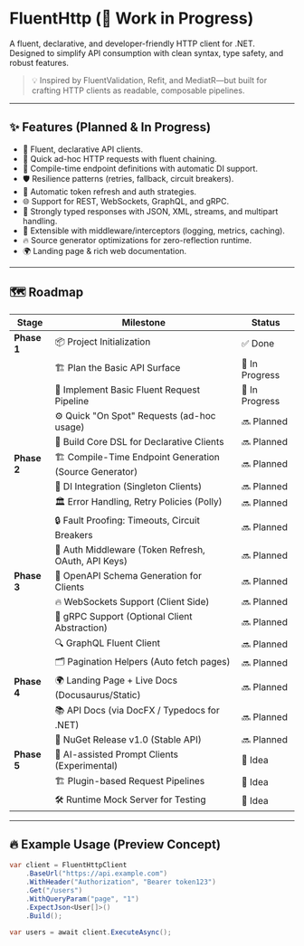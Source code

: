 ﻿# FluentHttp (🚧 Work in Progress)

A fluent, declarative, and developer-friendly HTTP client for .NET.  
Designed to simplify API consumption with clean syntax, type safety, and robust features.

> 💡 Inspired by FluentValidation, Refit, and MediatR—but built for crafting HTTP clients as readable, composable pipelines.

---

## ✨ Features (Planned & In Progress)

- 🔗 Fluent, declarative API clients.
- 🚀 Quick ad-hoc HTTP requests with fluent chaining.
- 🔧 Compile-time endpoint definitions with automatic DI support.
- 🛡️ Resilience patterns (retries, fallback, circuit breakers).
- 🔑 Automatic token refresh and auth strategies.
- 🌐 Support for REST, WebSockets, GraphQL, and gRPC.
- 📜 Strongly typed responses with JSON, XML, streams, and multipart handling.
- 🧰 Extensible with middleware/interceptors (logging, metrics, caching).
- 🔥 Source generator optimizations for zero-reflection runtime.
- 🌍 Landing page & rich web documentation.

---

## 🗺️ Roadmap

| Stage | Milestone | Status |
|-------|-----------|--------|
| **Phase 1** | 📦 Project Initialization | ✅ Done |
|             | 🏗️ Plan the Basic API Surface | 🔄 In Progress |
|             | 🚀 Implement Basic Fluent Request Pipeline | 🔄 In Progress |
|             | ⚙️ Quick "On Spot" Requests (ad-hoc usage) | 🔜 Planned |
|             | 🔧 Build Core DSL for Declarative Clients | 🔜 Planned |
| **Phase 2** | 🏗️ Compile-Time Endpoint Generation (Source Generator) | 🔜 Planned |
|             | 🔌 DI Integration (Singleton Clients) | 🔜 Planned |
|             | 🏛️ Error Handling, Retry Policies (Polly) | 🔜 Planned |
|             | 🔒 Fault Proofing: Timeouts, Circuit Breakers | 🔜 Planned |
|             | 🔑 Auth Middleware (Token Refresh, OAuth, API Keys) | 🔜 Planned |
| **Phase 3** | 📜 OpenAPI Schema Generation for Clients | 🔜 Planned |
|             | 🔥 WebSockets Support (Client Side) | 🔜 Planned |
|             | 🔗 gRPC Support (Optional Client Abstraction) | 🔜 Planned |
|             | 🔍 GraphQL Fluent Client | 🔜 Planned |
|             | 🗂️ Pagination Helpers (Auto fetch pages) | 🔜 Planned |
| **Phase 4** | 🌍 Landing Page + Live Docs (Docusaurus/Static) | 🔜 Planned |
|             | 📚 API Docs (via DocFX / Typedocs for .NET) | 🔜 Planned |
|             | 🚀 NuGet Release v1.0 (Stable API) | 🔜 Planned |
| **Phase 5** | 🧠 AI-assisted Prompt Clients (Experimental) | 🧠 Idea |
|             | 🏗️ Plugin-based Request Pipelines | 🧠 Idea |
|             | 🛠️ Runtime Mock Server for Testing | 🧠 Idea |

---

## 🔥 Example Usage (Preview Concept)

```csharp
var client = FluentHttpClient
    .BaseUrl("https://api.example.com")
    .WithHeader("Authorization", "Bearer token123")
    .Get("/users")
    .WithQueryParam("page", "1")
    .ExpectJson<User[]>()
    .Build();

var users = await client.ExecuteAsync();